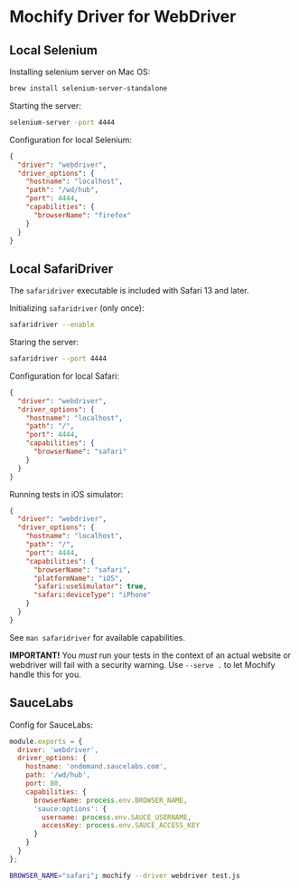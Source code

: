 # Mochify Driver for WebDriver

## Local Selenium

Installing selenium server on Mac OS:

```bash
brew install selenium-server-standalone
```

Starting the server:

```bash
selenium-server -port 4444
```

Configuration for local Selenium:

```json
{
  "driver": "webdriver",
  "driver_options": {
    "hostname": "localhost",
    "path": "/wd/hub",
    "port": 4444,
    "capabilities": {
      "browserName": "firefox"
    }
  }
}
```

## Local SafariDriver

The `safaridriver` executable is included with Safari 13 and later.

Initializing `safaridriver` (only once):

```bash
safaridriver --enable
```

Staring the server:

```bash
safaridriver --port 4444
```

Configuration for local Safari:

```json
{
  "driver": "webdriver",
  "driver_options": {
    "hostname": "localhost",
    "path": "/",
    "port": 4444,
    "capabilities": {
      "browserName": "safari"
    }
  }
}
```

Running tests in iOS simulator:

```json
{
  "driver": "webdriver",
  "driver_options": {
    "hostname": "localhost",
    "path": "/",
    "port": 4444,
    "capabilities": {
      "browserName": "safari",
      "platformName": "iOS",
      "safari:useSimulator": true,
      "safari:deviceType": "iPhone"
    }
  }
}
```

See `man safaridriver` for available capabilities.

**IMPORTANT!** You _must_ run your tests in the context of an actual website or
webdriver will fail with a security warning. Use `--serve .` to let Mochify
handle this for you.

## SauceLabs

Config for SauceLabs:

```js
module.exports = {
  driver: 'webdriver',
  driver_options: {
    hostname: 'ondemand.saucelabs.com',
    path: '/wd/hub',
    port: 80,
    capabilities: {
      browserName: process.env.BROWSER_NAME,
      'sauce:options': {
        username: process.env.SAUCE_USERNAME,
        accessKey: process.env.SAUCE_ACCESS_KEY
      }
    }
  }
};
```

```bash
BROWSER_NAME="safari"; mochify --driver webdriver test.js
```
